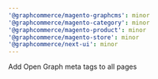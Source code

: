 ```yaml
---
'@graphcommerce/magento-graphcms': minor
'@graphcommerce/magento-category': minor
'@graphcommerce/magento-product': minor
'@graphcommerce/magento-store': minor
'@graphcommerce/next-ui': minor
---
```


Add Open Graph meta tags to all pages
